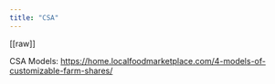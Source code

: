 ```yaml
---
title: "CSA"
---
```

[[raw]]

CSA Models: https://home.localfoodmarketplace.com/4-models-of-customizable-farm-shares/
